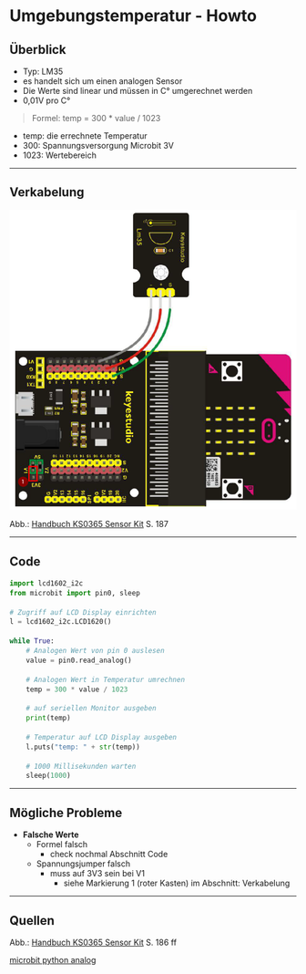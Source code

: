 # Umgebungstemperatur - Howto

## Überblick
- Typ: LM35
- es handelt sich um einen analogen Sensor
- Die Werte sind linear und müssen in C° umgerechnet werden 
- 0,01V pro C° 

> Formel: temp = 300 * value / 1023 


- temp: die errechnete Temperatur
- 300: Spannungsversorgung Microbit 3V
- 1023: Wertebereich

<!--- kurze Einführung -->

---

## Verkabelung 

<!--- Bild und Quellenangabe der Verkabelung -->
![](img/wired/temperature-lm35.png)

Abb.: [Handbuch KS0365 Sensor Kit](../material/keystudio/KS0361(KS0365)%20Microbit%20V2.0%20Sensor%20Learning%20Kit.pdf) S. 187

---

## Code

<!--- code Beispiel: kann später von Github copy & pasted werden  -->

```python
import lcd1602_i2c
from microbit import pin0, sleep

# Zugriff auf LCD Display einrichten
l = lcd1602_i2c.LCD1620()

while True:
    # Analogen Wert von pin 0 auslesen
    value = pin0.read_analog()

    # Analogen Wert in Temperatur umrechnen
    temp = 300 * value / 1023

    # auf seriellen Monitor ausgeben
    print(temp)

    # Temperatur auf LCD Display ausgeben
    l.puts("temp: " + str(temp))

    # 1000 Millisekunden warten 
    sleep(1000)
```
---

## Mögliche Probleme

<!--- Wenn Probleme bekannt sind bitte hier aufführen -->
- **Falsche Werte**
  -  Formel falsch
     -  check nochmal Abschnitt Code
  - Spannungsjumper falsch 
    - muss auf 3V3 sein bei V1 
      - siehe Markierung 1 (roter Kasten) im Abschnitt: Verkabelung
 ---

## Quellen 

<!--- Bitte alle Quellen angeben -->

Abb.: [Handbuch KS0365 Sensor Kit](../material/keystudio/KS0361(KS0365)%20Microbit%20V2.0%20Sensor%20Learning%20Kit.pdf) S. 186 ff

[microbit python analog](https://microbit-micropython.readthedocs.io/en/latest/pin.html?highlight=analog#)